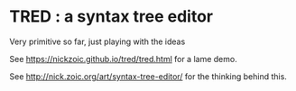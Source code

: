 # TRED : a syntax tree editor

Very primitive so far, just playing with the ideas

See https://nickzoic.github.io/tred/tred.html for a lame demo.

See http://nick.zoic.org/art/syntax-tree-editor/ for the thinking behind this.
